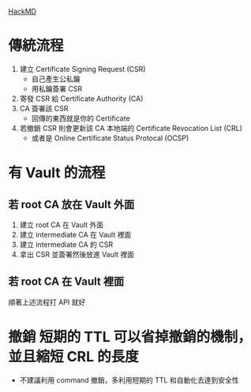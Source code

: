 [HackMD](https://hackmd.io/@Lu-Shueh-Chou/rkDDHaRAv)

# 傳統流程

1.  建立 Certificate Signing Request (CSR)
    -   自己產生公私鑰
    -   用私鑰簽署 CSR
2.  寄發 CSR 給 Certificate Authority (CA)
3.  CA 簽署該 CSR
    -   回傳的東西就是你的 Certificate
4.  若撤銷 CSR 則會更新該 CA 本地端的 Certificate Revocation List (CRL)
    -   或者是 Online Certificate Status Protocal (OCSP)

# 有 Vault 的流程

## 若 root CA 放在 Vault 外面

1.  建立 root CA 在 Vault 外面
2.  建立 intermediate CA 在 Vault 裡面
3.  建立 intermediate CA 的 CSR
4.  拿出 CSR 並簽署然後放進 Vault 裡面

## 若 root CA 在 Vault 裡面

順著上述流程打 API 就好

# 撤銷 短期的 TTL 可以省掉撤銷的機制，並且縮短 CRL 的長度
-   不建議利用 command 撤銷，多利用短期的 TTL 和自動化去達到安全性
